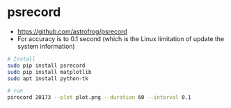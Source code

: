 # psrecord
* https://github.com/astrofrog/psrecord
* For accuracy is to 0.1 second (which is the Linux limitation of update the system information)
```bash
# Install
sudo pip install psrecord
sudo pip install matplotlib
sudo apt install python-tk

# run
psrecord 20173 --plot plot.png --duration 60 --interval 0.1
```


